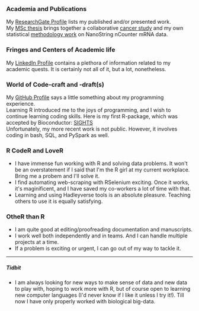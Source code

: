### **Academia and Publications**  
My [ResearchGate Profile](https://www.researchgate.net/profile/Elika_Garg) lists my published and/or presented work.  
My [MSc thesis](https://www.researchgate.net/publication/305699648_Examination_of_pre-processing_techniques_for_NanoString_nCounter_mRNA_data) brings together a collaborative [cancer study](https://www.researchgate.net/publication/269115973_Estrogen_receptor_alpha_drives_proliferation_in_PTEN-deficient_prostate_carcinoma_by_stimulating_survival_signaling_MYC_expression_and_altering_glucose_sensitivity) and my own statistical [methodology work](https://www.researchgate.net/publication/305700049_Statistical_evaluation_of_normalization_methods_for_NanoString_nCounter_data) on NanoString nCounter mRNA data.  

### **Fringes and Centers of Academic life**  
My [LinkedIn Profile](https://ca.linkedin.com/in/elika-garg-628a7744) contains a plethora of information related to my academic quests. It is certainly not all of it, but a lot, nonetheless.  

### **World of Code-craft and -draft(s)**  
My [GitHub Profile](@eg-r) says a little something about my programming experience.  
Learning R introduced me to the joys of programming, and I wish to continue learning coding skills. Here is my first R-package, which was accepted by Bioconductor: [SIGHTS](https://github.com/eg-r/sights)  
Unfortunately, my more recent work is not public. However, it involves coding in bash, SQL, and PySpark as well.  
  
### **R CodeR and LoveR**  
- I have immense fun working with R and solving data problems. It won't be an overstatement if I said that I'm the R girl at my current workplace. Bring me a probem and I'll solve it.  
- I find automating web-scraping with RSelenium exciting. Once it works, it's maginificent, and I have saved my co-workers a lot of time with that.  
- Learning and using Hadleyverse tools is an absolute pleasure. Teaching others to use it is equally satisfying.  

### **OtheR than R**
- I am quite good at editing/proofreading documentation and manuscripts.  
- I work well both independently and in teams. And I can handle multiple projects at a time.  
- If a problem is exciting or urgent, I can go out of my way to tackle it.  

--- 

##### ***Tidbit***  

- I am always looking for new ways to make sense of data and new data to play with, hoping to work more with R, but of course open to learning new computer languages (I'd never know if I like it unless I try it!). Till now I have only properly worked with biological big-data.


